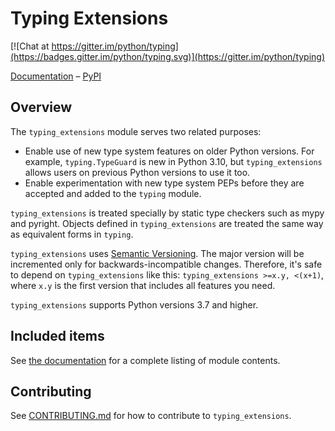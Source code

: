 # Typing Extensions

[![Chat at https://gitter.im/python/typing](https://badges.gitter.im/python/typing.svg)](https://gitter.im/python/typing)

[Documentation](https://typing-extensions.readthedocs.io/en/latest/#) –
[PyPI](https://pypi.org/project/typing-extensions/)

## Overview

The `typing_extensions` module serves two related purposes:

- Enable use of new type system features on older Python versions. For example,
  `typing.TypeGuard` is new in Python 3.10, but `typing_extensions` allows
  users on previous Python versions to use it too.
- Enable experimentation with new type system PEPs before they are accepted and
  added to the `typing` module.

`typing_extensions` is treated specially by static type checkers such as
mypy and pyright. Objects defined in `typing_extensions` are treated the same
way as equivalent forms in `typing`.

`typing_extensions` uses
[Semantic Versioning](https://semver.org/). The
major version will be incremented only for backwards-incompatible changes.
Therefore, it's safe to depend
on `typing_extensions` like this: `typing_extensions >=x.y, <(x+1)`,
where `x.y` is the first version that includes all features you need.

`typing_extensions` supports Python versions 3.7 and higher.

## Included items

See [the documentation](https://typing-extensions.readthedocs.io/en/latest/#) for a
complete listing of module contents.

## Contributing

See [CONTRIBUTING.md](https://github.com/python/typing_extensions/blob/main/CONTRIBUTING.md)
for how to contribute to `typing_extensions`.

